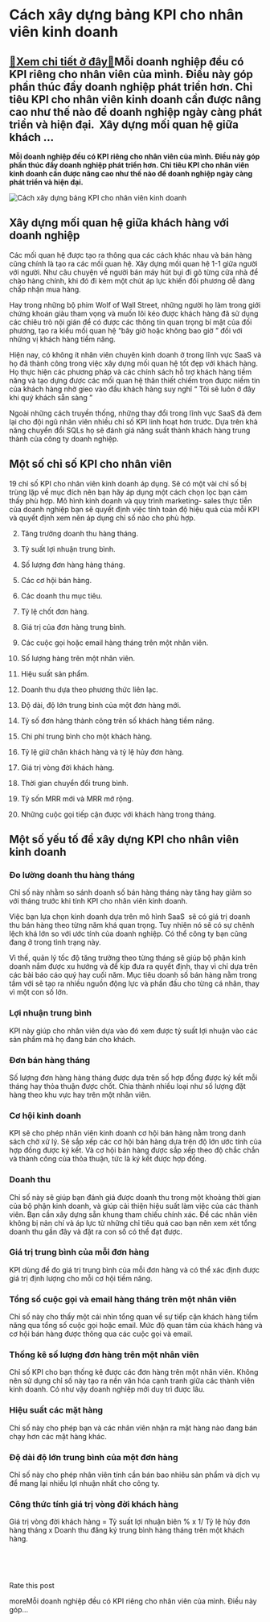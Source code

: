 Cách xây dựng bảng KPI cho nhân viên kinh doanh
===============================================

[:gift:Xem chi tiết ở đây:gift:](https://hddtvn.com/cach-xay-dung-bang-kpi-cho-nhan-vien-kinh-doanh/)Mỗi doanh nghiệp đều có KPI riêng cho nhân viên của mình. Điều này góp phần thúc đẩy doanh nghiệp phát triển hơn. Chỉ tiêu KPI cho nhân viên kinh doanh cần được nâng cao như thế nào để doanh nghiệp ngày càng phát triển và hiện đại.  Xây dựng mối quan hệ giữa khách …
--------------------------------------------------------------------------------------------------------------------------------------------------------------------------------------------------------------------------------------------------------------------------

**Mỗi doanh nghiệp đều có KPI riêng cho nhân viên của mình. Điều này góp phần thúc đẩy doanh nghiệp phát triển hơn. Chỉ tiêu KPI cho nhân viên kinh doanh cần được nâng cao như thế nào để doanh nghiệp ngày càng phát triển và hiện đại.**


![Cách xây dựng bảng KPI cho nhân viên kinh doanh](https://hddtvn.com/wp-content/uploads/2021/01/kpi-key-performance-indicator-concept_25147-176.jpg)


Xây dựng mối quan hệ giữa khách hàng với doanh nghiệp
-----------------------------------------------------


Các mối quan hệ được tạo ra thông qua các cách khác nhau và bán hàng cũng chính là tạo ra các mối quan hệ. Xây dựng mối quan hệ 1-1 giữa người với người. Như câu chuyện về người bán máy hút bụi đi gõ từng cửa nhà để chào hàng chính, khi đó đi kèm một chút áp lực khiến đối phương dễ dàng chấp nhận mua hàng.


Hay trong những bộ phim Wolf of Wall Street, những người họ làm trong giới chứng khoán giàu tham vọng và muốn lôi kéo được khách hàng đã sử dụng các chiêu trò nội gián để có được các thông tin quan trọng bí mật của đối phương, tạo ra kiểu mối quan hệ “bây giờ hoặc không bao giờ ” đối với những vị khách hàng tiềm năng.


Hiện nay, có không ít nhân viên chuyên kinh doanh ở trong lĩnh vực SaaS và họ đã thành công trong việc xây dựng mối quan hệ tốt đẹp với khách hàng. Họ thực hiện các phương pháp và các chính sách hỗ trợ khách hàng tiềm năng và tạo dựng được các mối quan hệ thân thiết chiếm trọn được niềm tin của khách hàng nhờ gieo vào đầu khách hàng suy nghĩ “ Tôi sẽ luôn ở đây khi quý khách sẵn sàng ”


Ngoài những cách truyền thống, những thay đổi trong lĩnh vực SaaS đã đem lại cho đội ngũ nhân viên nhiều chỉ số KPI linh hoạt hơn trước. Dựa trên khả năng chuyển đổi SQLs họ sẽ đánh giá năng suất thành khách hàng trung thành của công ty doanh nghiệp.


Một số chỉ số KPI cho nhân viên
-------------------------------


19 chỉ số KPI cho nhân viên kinh doanh áp dụng. Sẽ có một vài chỉ số bị trùng lặp về mục đích nên bạn hãy áp dụng một cách chọn lọc bạn cảm thấy phù hợp. Mô hình kinh doanh và quy trình marketing- sales thực tiễn của doanh nghiệp bạn sẽ quyết định việc tính toán độ hiệu quả của mỗi KPI và quyết định xem nên áp dụng chỉ số nào cho phù hợp.




2. Tăng trưởng doanh thu hàng tháng.

4. Tỷ suất lợi nhuận trung bình.

6. Số lượng đơn hàng hàng tháng.

8. Các cơ hội bán hàng.

10. Các doanh thu mục tiêu.

12. Tỷ lệ chốt đơn hàng.

14. Giá trị của đơn hàng trung bình.

16. Các cuộc gọi hoặc email hàng tháng trên một nhân viên.

18. Số lượng hàng trên một nhân viên.

20. Hiệu suất sản phẩm.

22. Doanh thu dựa theo phương thức liên lạc.

24. Độ dài, độ lớn trung bình của một đơn hàng mới.

26. Tỷ số đơn hàng thành công trên số khách hàng tiềm năng.

28. Chi phí trung bình cho một khách hàng.

30. Tỷ lệ giữ chân khách hàng và tỷ lệ hủy đơn hàng.

32. Giá trị vòng đời khách hàng.

34. Thời gian chuyển đổi trung bình.

36. Tỷ sốn MRR mới và MRR mở rộng.

38. Những cuộc gọi tiếp cận được với khách hàng trong tháng.



Một số yếu tố để xây dựng KPI cho nhân viên kinh doanh
------------------------------------------------------


### Đo lường doanh thu hàng tháng


Chỉ số này nhằm so sánh doanh số bán hàng tháng này tăng hay giảm so với tháng trước khi tính KPI cho nhân viên kinh doanh.


Việc bạn lựa chọn kinh doanh dựa trên mô hình SaaS  sẽ có giá trị doanh thu bán hàng theo từng năm khá quan trọng. Tuy nhiên nó sẽ có sự chênh lệch khá lớn so với ước tính của doanh nghiệp. Có thể công ty bạn cũng đang ở trong tình trạng này.


Vì thế, quản lý tốc độ tăng trưởng theo từng tháng sẽ giúp bộ phận kinh doanh nắm được xu hướng và để kịp đưa ra quyết định, thay vì chỉ dựa trên các bài báo cáo quý hay cuối năm. Mục tiêu doanh số bán hàng nằm trong tầm với sẽ tạo ra nhiều nguồn động lực và phấn đấu cho từng cá nhân, thay vì một con số lớn.


### Lợi nhuận trung bình


KPI này giúp cho nhân viên dựa vào đó xem được tỷ suất lợi nhuận vào các sản phẩm mà họ đang bán cho khách.


### Đơn bán hàng tháng


Số lượng đơn hàng hàng tháng được dựa trên số hợp đồng được ký kết mỗi tháng hay thỏa thuận được chốt. Chia thành nhiều loại như số lượng đặt hàng theo khu vực hay trên một nhân viên.


### Cơ hội kinh doanh


KPI sẽ cho phép nhân viên kinh doanh cơ hội bán hàng nằm trong danh sách chờ xử lý. Sẽ sắp xếp các cơ hội bán hàng dựa trên độ lớn ước tính của hợp đồng được ký kết. Và cơ hội bán hàng được sắp xếp theo độ chắc chắn và thành công của thỏa thuận, tức là ký kết được hợp đồng.


### Doanh thu


Chỉ số này sẽ giúp bạn đánh giá được doanh thu trong một khoảng thời gian của bộ phận kinh doanh, và giúp cải thiện hiệu suất làm việc của các thành viên. Bạn cần xây dựng sẵn khung tham chiếu chính xác. Để các nhân viên không bị nản chí và áp lực từ những chỉ tiêu quá cao bạn nên xem xét tổng doanh thu gần đây và đặt ra con số có thể đạt được.


### **Giá trị trung bình của mỗi đơn hàng**


KPI dùng để đo giá trị trung bình của mỗi đơn hàng và có thể xác định được giá trị định lượng cho mỗi cơ hội tiềm năng.


### **Tổng số cuộc gọi và email hàng tháng trên một nhân viên**


Chỉ số này cho thấy một cái nhìn tổng quan về sự tiếp cận khách hàng tiềm năng qua tổng số cuộc gọi hoặc email. Mức độ quan tâm của khách hàng và cơ hội bán hàng được thông qua các cuộc gọi và email.


### Thống kê số lượng đơn hàng trên một nhân viên


Chỉ số KPI cho bạn thống kê được các đơn hàng trên một nhân viên. Không nên sử dụng chỉ số này tạo ra nền văn hóa cạnh tranh giữa các thành viên kinh doanh. Có như vậy doanh nghiệp mới duy trì được lâu.


### **Hiệu suất các mặt hàng**


Chỉ số này cho phép bạn và các nhân viên nhận ra mặt hàng nào đang bán chạy hơn các mặt hàng khác.


### **Độ dài độ lớn trung bình của một đơn hàng**


Chỉ số này cho phép nhân viên tính cần bán bao nhiêu sản phẩm và dịch vụ để mang lại nhiều lợi nhuận nhất cho công ty.


### **Công thức tính giá trị vòng đời khách hàng**


Giá trị vòng đời khách hàng = Tỷ suất lợi nhuận biên % x 1/ Tỷ lệ hủy đơn hàng tháng x Doanh thu đăng ký trung bình hàng tháng trên một khách hàng.


 


 








































Rate this post


moreMỗi doanh nghiệp đều có KPI riêng cho nhân viên của mình. Điều này góp…

